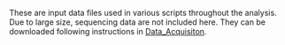 These are input data files used in various scripts throughout the analysis. Due to large size, sequencing data are not included here. They can be downloaded following instructions in [Data_Acquisiton](../scripts/Data_Acquisition).

